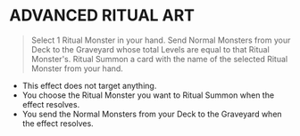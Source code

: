 # ADVANCED RITUAL ART

> Select 1 Ritual Monster in your hand. Send Normal Monsters from your Deck to the Graveyard whose total Levels are equal to that Ritual Monster's. Ritual Summon a card with the name of the selected Ritual Monster from your hand.

*   This effect does not target anything.
*   You choose the Ritual Monster you want to Ritual Summon when the effect resolves.
*   You send the Normal Monsters from your Deck to the Graveyard when the effect resolves.
